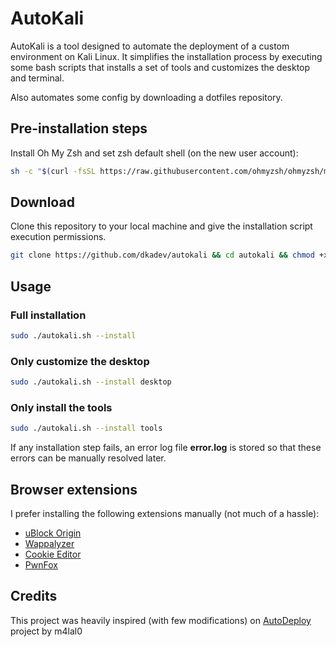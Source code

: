 # AutoKali

AutoKali is a tool designed to automate the deployment of a custom environment on Kali Linux. It simplifies the installation process by executing some bash scripts that installs a set of tools and customizes the desktop and terminal.

Also automates some config by downloading a dotfiles repository.

## Pre-installation steps

Install Oh My Zsh and set zsh default shell (on the new user account):

```bash
sh -c "$(curl -fsSL https://raw.githubusercontent.com/ohmyzsh/ohmyzsh/master/tools/install.sh)"
```

## Download

Clone this repository to your local machine and give the installation script execution permissions.

```bash
git clone https://github.com/dkadev/autokali && cd autokali && chmod +x autokali.sh
```

## Usage

### Full installation

```sh
sudo ./autokali.sh --install
```

### Only customize the desktop

```sh
sudo ./autokali.sh --install desktop
```

### Only install the tools

```sh
sudo ./autokali.sh --install tools
```

If any installation step fails, an error log file **error.log** is stored so that these errors can be manually resolved later.

## Browser extensions

I prefer installing the following extensions manually (not much of a hassle):

- [uBlock Origin](https://addons.mozilla.org/en-US/firefox/addon/ublock-origin/)
- [Wappalyzer](https://addons.mozilla.org/en-US/firefox/addon/wappalyzer/)
- [Cookie Editor](https://addons.mozilla.org/en-US/firefox/addon/cookie-editor/)
- [PwnFox](https://addons.mozilla.org/en-US/firefox/addon/pwnfox/)

## Credits

This project was heavily inspired (with few modifications) on [AutoDeploy](https://github.com/m4lal0/autoDeploy) project by m4lal0
